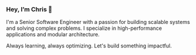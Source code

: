 ### Hey, I’m Chris 👋

I'm a Senior Software Engineer with a passion for building scalable systems and solving complex problems. I specialize in high-performance applications and modular architecture.

Always learning, always optimizing. Let's build something impactful.

